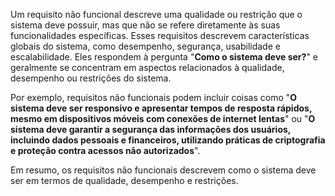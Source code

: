 Um requisito não funcional descreve uma qualidade ou restrição que o sistema deve possuir, mas que não se refere diretamente às suas funcionalidades específicas. Esses requisitos descrevem características globais do sistema, como desempenho, segurança, usabilidade e escalabilidade. Eles respondem à pergunta "**Como o sistema deve ser?**" e geralmente se concentram em aspectos relacionados à qualidade, desempenho ou restrições do sistema.

Por exemplo, requisitos não funcionais podem incluir coisas como "**O sistema deve ser responsivo e apresentar tempos de resposta rápidos, mesmo em dispositivos móveis com conexões de internet lentas**" ou "**O sistema deve garantir a segurança das informações dos usuários, incluindo dados pessoais e financeiros, utilizando práticas de criptografia e proteção contra acessos não autorizados**".

Em resumo, os requisitos não funcionais descrevem como o sistema deve ser em termos de qualidade, desempenho e restrições.
